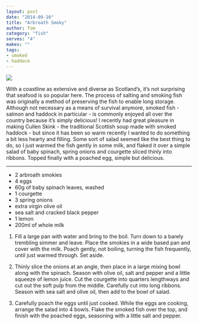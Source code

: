 ```yaml
---
layout: post
date: "2014-09-10"
title: "Arbroath Smoky"
author: Tom
category: "fish"
serves: "4"
makes: ""
tags:
- smoked
- haddock
---
```

<img src="https://s3.eu-west-2.amazonaws.com/grubdaily/arbroath_smoky.jpg" />

With a coastline as extensive and diverse as Scotland’s, it’s not surprising that seafood is so popular here. The process of salting and smoking fish was originally a method of preserving the fish to enable long storage. Although not necessary as a means of survival anymore, smoked fish - salmon and haddock in particular - is commonly enjoyed all over the country because it’s simply delicious! I recently had great pleasure in making Cullen Skink - the traditional Scottish soup made with smoked haddock - but since it has been so warm recently I wanted to do something a bit less hearty and filling. Some sort of salad seemed like the best thing to do, so I just warmed the fish gently in some milk, and flaked it over a simple salad of baby spinach, spring onions and courgette sliced thinly into ribbons. Topped finally with a poached egg, simple but delicious.

---
* 2 arbroath smokies
* 4 eggs
* 60g of baby spinach leaves, washed
* 1 courgette
* 3 spring onions
* extra virgin olive oil
* sea salt and cracked black pepper
* 1 lemon
* 200ml of whole milk

1. Fill a large pan with water and bring to the boil. Turn down to a barely trembling simmer and leave. Place the smokies in a wide based pan and cover with the milk. Poach gently, not boiling, turning the fish frequently, until just warmed through. Set aside.

2. Thinly slice the onions at an angle, then place in a large mixing bowl along with the spinach. Season with olive oil, salt and pepper and a little squeeze of lemon juice. Cut the courgette into quarters lengthways and cut out the soft pulp from the middle. Carefully cut into long ribbons. Season with sea salt and olive oil, then add to the bowl of salad.

3. Carefully poach the eggs until just cooked. While the eggs are cooking, arrange the salad into 4 bowls. Flake the smoked fish over the top, and finish with the poached eggs, seasoning with a little salt and pepper.

